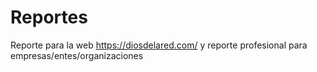 # Reportes
Reporte para la web https://diosdelared.com/ y reporte profesional para empresas/entes/organizaciones
